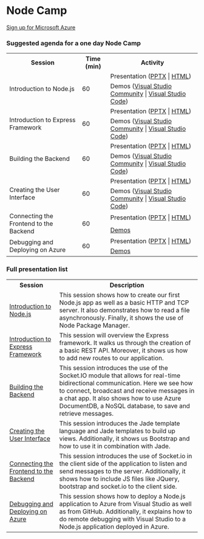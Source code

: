 ﻿<html lang="en">
<head>
  <meta charset="utf-8">
  <meta http-equiv="X-UA-Compatible" content="IE=edge">
  <meta name="viewport" content="width=device-width, initial-scale=1">
  <title>AzureReadiness: Node Camp</title>
  <link rel="stylesheet" href="style.css">
</head>
<body>
  <div class="container">
    <div class="jumbotron">
      <h1>Node Camp</h1>
      <p>
        <a href="http://aka.ms/CloudCamp-AzureTrial" class="btn btn-success">Sign up for Microsoft Azure</a>
      </p>
    </div>
    <div class="panel panel-default">
      <div class="panel-heading">
        <h3 class="panel-title">Suggested agenda for a one day Node Camp</h3>
      </div>
      <div class="panel-body">
        <table class="table table-bordered table-hover">
          <tr>
            <th>Session</th>
            <th>Time (min)</th>
            <th>Activity</th>
          </tr>
          <tr>
            <td rowspan="2">Introduction to Node.js</td>
            <td rowspan="2">60</td>
            <td>Presentation (<a href='Presentation/IntroToNodeJS/IntroToNodeJS.pptx'>PPTX</a> | <a href='Presentation/IntroToNodeJS/IntroToNodeJS.html'>HTML</a>)</td>
          </tr>
          <tr>
            <td>Demos (<a href='Presentation/IntroToNodeJS/IntroToNodeJS/Demo-VSCommunity.md'>Visual Studio Community</a> | <a href='Presentation/IntroToNodeJS/IntroToNodeJS/Demo-VSCode.md'>Visual Studio Code</a>)</td>
          </tr>
          <tr>
            <td rowspan="2">Introduction to Express Framework</td>
            <td rowspan="2">60</td>
            <td>Presentation (<a href='Presentation/IntroToExpress/IntroToExpress.pptx'>PPTX</a> | <a href='Presentation/IntroToExpress/IntroToExpress.html'>HTML</a>)</td>
          </tr>
          <tr>
            <td>Demos (<a href='Presentation/IntroToExpress/IntroToExpress/Demo-VSCommunity.md'>Visual Studio Community</a> | <a href='Presentation/IntroToExpress/IntroToExpress/Demo-VSCode.md'>Visual Studio Code</a>)</td>
          </tr>
          <tr>
            <td rowspan="2">Building the Backend</td>
            <td rowspan="2">60</td>
            <td>Presentation (<a href='Presentation/BuildingTheBackend/BuildingTheBackend.pptx'>PPTX</a> | <a href='Presentation/BuildingTheBackend/BuildingTheBackend.html'>HTML</a>)</td>
          </tr>
          <tr>
            <td>Demos (<a href='Presentation/BuildingTheBackend/BuildingTheBackend/Demo-VSCommunity.md'>Visual Studio Community</a> | <a href='Presentation/BuildingTheBackend/BuildingTheBackend/Demo-VSCode.md'>Visual Studio Code</a>)</td>
          </tr>
          <tr>
            <td rowspan="2">Creating the User Interface</td>
            <td rowspan="2">60</td>
            <td>Presentation (<a href='Presentation/CreatingTheUI/CreatingTheUI.pptx'>PPTX</a> | <a href='Presentation/CreatingTheUI/CreatingTheUI.html'>HTML</a>)</td>
          </tr>
          <tr>
            <td>Demos (<a href='Presentation/CreatingTheUI/CreatingTheUI/Demo-VSCommunity.md'>Visual Studio Community</a> | <a href='Presentation/CreatingTheUI/CreatingTheUI/Demo-VSCode.md'>Visual Studio Code</a>)</td>
          </tr>
          <tr>
            <td rowspan="2">Connecting the Frontend to the Backend</td>
            <td rowspan="2">60</td>
            <td>Presentation (<a href='Presentation/ConnectingFrontAndBack/ConnectingFrontAndBack.pptx'>PPTX</a> | <a href='Presentation/ConnectingFrontAndBack/ConnectingFrontAndBack.html'>HTML</a>)</td>
          </tr>
          <tr>
            <td><a href='Presentation/ConnectingFrontAndBack/ConnectingFrontAndBack/Demo.md'>Demos</a></td>
          </tr>
          <tr>
            <td rowspan="2">Debugging and Deploying on Azure</td>
            <td rowspan="2">60</td>
            <td>Presentation (<a href='Presentation/AzureDeployAndDebug/AzureDeployAndDebug.pptx'>PPTX</a> | <a href='Presentation/AzureDeployAndDebug/AzureDeployAndDebug.html'>HTML</a>)</td>
          </tr>
          <tr>
            <td><a href='Presentation/AzureDeployAndDebug/AzureDeployAndDebug/Demo.md'>Demos</a></td>
          </tr>
        </table>
      </div>
    </div>
    <div class="panel panel-default">
      <div class="panel-heading">
        <h3 class="panel-title">Full presentation list</h3>
      </div>
      <div class="panel-body">
        <table class="table table-bordered table-hover">
          <tr>
            <th>Session</th>
            <th>Description</th>
          </tr>
          <tr>
            <td><a href='Presentation/IntroToNodeJS'>Introduction to Node.js</a></td>
            <td>This session shows how to create our first Node.js app as well as a basic HTTP and TCP server. It also demonstrates how to read a file asynchronously. Finally, it shows the use of Node Package Manager.</td>
          </tr>
          <tr>
            <td><a href='Presentation/IntroToExpress'>Introduction to Express Framework</a></td>
            <td>This session will overview the Express framework. It walks us through the creation of a basic REST API. Moreover, it shows us how to add new routes to our application.</td>
          </tr>
          <tr>
            <td><a href='Presentation/BuildingTheBackend'>Building the Backend</a></td>
            <td>This session introduces the use of the Socket.IO module that allows for real-time bidirectional communication. Here we see how to connect, broadcast and receive messages in a chat app. It also shows how to use Azure DocumentDB, a NoSQL database, to save and retrieve messages.</td>
          </tr>
          <tr>
            <td><a href='Presentation/CreatingTheUI'>Creating the User Interface</a></td>
            <td>This session introduces the Jade template language and Jade templates to build up views. Additionally, it shows us Bootstrap and how to use it in combination with Jade.</td>
          </tr>
          <tr>
            <td><a href='Presentation/ConnectingFrontAndBack'>Connecting the Frontend to the Backend</a></td>
            <td>This session introduces the use of Socket.io in the client side of the application to listen and send messages to the server. Additionally, it shows how to include JS files like JQuery, bootstrap and socket.io to the client side.</td>
          </tr>
          <tr>
            <td><a href='Presentation/AzureDeployAndDebug'>Debugging and Deploying on Azure</a></td>
            <td>This session shows how to deploy a Node.js application to Azure from Visual Studio as well as from GitHub. Additionally, it explains how to do remote debugging with Visual Studio to a Node.js application deployed in Azure.</td>
          </tr>
        </table>
      </div>
    </div>
</body>
</html>
